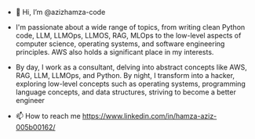 - 👋 Hi, I’m @azizhamza-code
- I'm passionate about a wide range of topics, from writing clean Python code, LLM, LLMOps, LLMOS, RAG, MLOps to the low-level aspects of computer science, operating systems, and software engineering principles. AWS also holds a significant place in my interests.

- By day, I work as a consultant, delving into abstract concepts like AWS, RAG, LLM, LLMOps, and Python. By night, I transform into a hacker, exploring low-level concepts such as operating systems, programming language concepts, and data structures, striving to become a better engineer
- 📫 How to reach me https://www.linkedin.com/in/hamza-aziz-005b00162/

<!---
azizhamza-code/azizhamza-code is a ✨ special ✨ repository because its `README.md` (this file) appears on your GitHub profile.
You can click the Preview link to take a look at your changes.
--->
